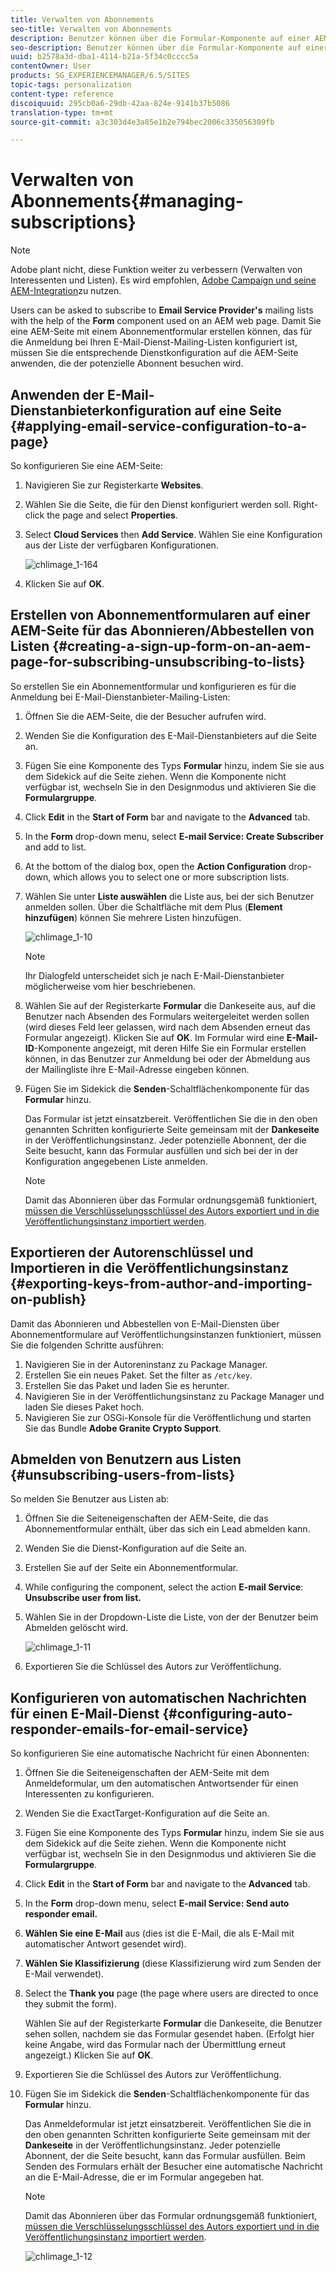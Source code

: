 ```yaml
---
title: Verwalten von Abonnements
seo-title: Verwalten von Abonnements
description: Benutzer können über die Formular-Komponente auf einer AEM-Webseite gebeten werden, Mailing-Listen eines E-Mail-Dienstanbieters zu abonnieren. Damit Sie eine AEM-Seite mit einem Abonnementformular erstellen können, das für die Anmeldung bei Ihren E-Mail-Dienst-Mailing-Listen konfiguriert ist, müssen Sie die entsprechende Dienstkonfiguration auf die AEM-Seite anwenden, die der potenzielle Abonnent besuchen wird.
seo-description: Benutzer können über die Formular-Komponente auf einer AEM-Webseite gebeten werden, Mailing-Listen eines E-Mail-Dienstanbieters zu abonnieren. Damit Sie eine AEM-Seite mit einem Abonnementformular erstellen können, das für die Anmeldung bei Ihren E-Mail-Dienst-Mailing-Listen konfiguriert ist, müssen Sie die entsprechende Dienstkonfiguration auf die AEM-Seite anwenden, die der potenzielle Abonnent besuchen wird.
uuid: b2578a3d-dba1-4114-b21a-5f34c0cccc5a
contentOwner: User
products: SG_EXPERIENCEMANAGER/6.5/SITES
topic-tags: personalization
content-type: reference
discoiquuid: 295cb0a6-29db-42aa-824e-9141b37b5086
translation-type: tm+mt
source-git-commit: a3c303d4e3a85e1b2e794bec2006c335056309fb

---
```



# Verwalten von Abonnements{#managing-subscriptions}

>[!NOTE]
>
>Adobe plant nicht, diese Funktion weiter zu verbessern (Verwalten von Interessenten und Listen).
>Es wird empfohlen, [Adobe Campaign und seine AEM-Integration](/help/sites-administering/campaign.md)zu nutzen.

Users can be asked to subscribe to **Email Service Provider&#39;s** mailing lists with the help of the **Form** component used on an AEM web page. Damit Sie eine AEM-Seite mit einem Abonnementformular erstellen können, das für die Anmeldung bei Ihren E-Mail-Dienst-Mailing-Listen konfiguriert ist, müssen Sie die entsprechende Dienstkonfiguration auf die AEM-Seite anwenden, die der potenzielle Abonnent besuchen wird.

## Anwenden der E-Mail-Dienstanbieterkonfiguration auf eine Seite {#applying-email-service-configuration-to-a-page}

So konfigurieren Sie eine AEM-Seite:

1. Navigieren Sie zur Registerkarte **Websites**.
1. Wählen Sie die Seite, die für den Dienst konfiguriert werden soll. Right-click the page and select **Properties**.

1. Select **Cloud Services** then **Add Service**. Wählen Sie eine Konfiguration aus der Liste der verfügbaren Konfigurationen.

   ![chlimage_1-164](assets/chlimage_1-164.png)

1. Klicken Sie auf **OK**.

## Erstellen von Abonnementformularen auf einer AEM-Seite für das Abonnieren/Abbestellen von Listen {#creating-a-sign-up-form-on-an-aem-page-for-subscribing-unsubscribing-to-lists}

So erstellen Sie ein Abonnementformular und konfigurieren es für die Anmeldung bei E-Mail-Dienstanbieter-Mailing-Listen:

1. Öffnen Sie die AEM-Seite, die der Besucher aufrufen wird.
1. Wenden Sie die Konfiguration des E-Mail-Dienstanbieters auf die Seite an.

1. Fügen Sie eine Komponente des Typs **Formular** hinzu, indem Sie sie aus dem Sidekick auf die Seite ziehen. Wenn die Komponente nicht verfügbar ist, wechseln Sie in den Designmodus und aktivieren Sie die **Formulargruppe**.
1. Click **Edit** in the **Start of Form** bar and navigate to the **Advanced** tab.
1. In the **Form** drop-down menu, select **E-mail Service: Create Subscriber** and add to list.
1. At the bottom of the dialog box, open the **Action Configuration** drop-down, which allows you to select one or more subscription lists.
1. Wählen Sie unter **Liste auswählen** die Liste aus, bei der sich Benutzer anmelden sollen. Über die Schaltfläche mit dem Plus (**Element hinzufügen**) können Sie mehrere Listen hinzufügen.

   ![chlimage_1-10](assets/chlimage_1-10.jpeg)

   >[!NOTE]
   >
   >Ihr Dialogfeld unterscheidet sich je nach E-Mail-Dienstanbieter möglicherweise vom hier beschriebenen.

1. Wählen Sie auf der Registerkarte **Formular** die Dankeseite aus, auf die Benutzer nach Absenden des Formulars weitergeleitet werden sollen (wird dieses Feld leer gelassen, wird nach dem Absenden erneut das Formular angezeigt). Klicken Sie auf **OK**. Im Formular wird eine **E-Mail-ID**-Komponente angezeigt, mit deren Hilfe Sie ein Formular erstellen können, in das Benutzer zur Anmeldung bei oder der Abmeldung aus der Mailingliste ihre E-Mail-Adresse eingeben können.
1. Fügen Sie im Sidekick die **Senden**-Schaltflächenkomponente für das **Formular** hinzu.

   Das Formular ist jetzt einsatzbereit. Veröffentlichen Sie die in den oben genannten Schritten konfigurierte Seite gemeinsam mit der **Dankeseite** in der Veröffentlichungsinstanz. Jeder potenzielle Abonnent, der die Seite besucht, kann das Formular ausfüllen und sich bei der in der Konfiguration angegebenen Liste anmelden.

   >[!NOTE]
   >
   >Damit das Abonnieren über das Formular ordnungsgemäß funktioniert, [müssen die Verschlüsselungsschlüssel des Autors exportiert und in die Veröffentlichungsinstanz importiert werden](#exporting-keys-from-author-and-importing-on-publish).

## Exportieren der Autorenschlüssel und Importieren in die Veröffentlichungsinstanz {#exporting-keys-from-author-and-importing-on-publish}

Damit das Abonnieren und Abbestellen von E-Mail-Diensten über Abonnementformulare auf Veröffentlichungsinstanzen funktioniert, müssen Sie die folgenden Schritte ausführen:

1. Navigieren Sie in der Autoreninstanz zu Package Manager.
1. Erstellen Sie ein neues Paket. Set the filter as `/etc/key`.
1. Erstellen Sie das Paket und laden Sie es herunter.
1. Navigieren Sie in der Veröffentlichungsinstanz zu Package Manager und laden Sie dieses Paket hoch.
1. Navigieren Sie zur OSGi-Konsole für die Veröffentlichung und starten Sie das Bundle **Adobe Granite Crypto Support**.

## Abmelden von Benutzern aus Listen {#unsubscribing-users-from-lists}

So melden Sie Benutzer aus Listen ab:

1. Öffnen Sie die Seiteneigenschaften der AEM-Seite, die das Abonnementformular enthält, über das sich ein Lead abmelden kann.
1. Wenden Sie die Dienst-Konfiguration auf die Seite an.
1. Erstellen Sie auf der Seite ein Abonnementformular.
1. While configuring the component, select the action **E-mail Service**: **Unsubscribe user from list.**
1. Wählen Sie in der Dropdown-Liste die Liste, von der der Benutzer beim Abmelden gelöscht wird.

   ![chlimage_1-11](assets/chlimage_1-11.jpeg)

1. Exportieren Sie die Schlüssel des Autors zur Veröffentlichung.

## Konfigurieren von automatischen Nachrichten für einen E-Mail-Dienst {#configuring-auto-responder-emails-for-email-service}

So konfigurieren Sie eine automatische Nachricht für einen Abonnenten:

1. Öffnen Sie die Seiteneigenschaften der AEM-Seite mit dem Anmeldeformular, um den automatischen Antwortsender für einen Interessenten zu konfigurieren.
1. Wenden Sie die ExactTarget-Konfiguration auf die Seite an.

1. Fügen Sie eine Komponente des Typs **Formular** hinzu, indem Sie sie aus dem Sidekick auf die Seite ziehen. Wenn die Komponente nicht verfügbar ist, wechseln Sie in den Designmodus und aktivieren Sie die **Formulargruppe**.
1. Click **Edit** in the **Start of Form** bar and navigate to the **Advanced** tab.
1. In the **Form** drop-down menu, select **E-mail Service: Send auto responder email.**
1. **Wählen Sie eine E-Mail** aus (dies ist die E-Mail, die als E-Mail mit automatischer Antwort gesendet wird).

1. **Wählen Sie Klassifizierung** (diese Klassifizierung wird zum Senden der E-Mail verwendet).
1. Select the **Thank you** page (the page where users are directed to once they submit the form).

   Wählen Sie auf der Registerkarte **Formular** die Dankeseite, die Benutzer sehen sollen, nachdem sie das Formular gesendet haben. (Erfolgt hier keine Angabe, wird das Formular nach der Übermittlung erneut angezeigt.) Klicken Sie auf **OK**.

1. Exportieren Sie die Schlüssel des Autors zur Veröffentlichung.
1. Fügen Sie im Sidekick die **Senden**-Schaltflächenkomponente für das **Formular** hinzu.

   Das Anmeldeformular ist jetzt einsatzbereit. Veröffentlichen Sie die in den oben genannten Schritten konfigurierte Seite gemeinsam mit der **Dankeseite** in der Veröffentlichungsinstanz. Jeder potenzielle Abonnent, der die Seite besucht, kann das Formular ausfüllen. Beim Senden des Formulars erhält der Besucher eine automatische Nachricht an die E-Mail-Adresse, die er im Formular angegeben hat.

   >[!NOTE]
   >
   >Damit das Abonnieren über das Formular ordnungsgemäß funktioniert, [müssen die Verschlüsselungsschlüssel des Autors exportiert und in die Veröffentlichungsinstanz importiert werden](#exporting-keys-from-author-and-importing-on-publish).

   ![chlimage_1-12](assets/chlimage_1-12.jpeg)

